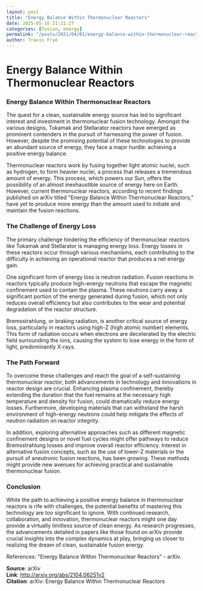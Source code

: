 ```yaml
---
layout: post
title: "Energy Balance Within Thermonuclear Reactors"
date: 2025-05-16 21:21:27
categories: [fusion, energy]
permalink: "/posts/2021/04/01/energy-balance-within-thermonuclear-reactors/"
author: Travis Frye
---
```


# Energy Balance Within Thermonuclear Reactors

### Energy Balance Within Thermonuclear Reactors

The quest for a clean, sustainable energy source has led to significant interest and investment in thermonuclear fusion technology. Amongst the various designs, Tokamak and Stellarator reactors have emerged as prominent contenders in the pursuit of harnessing the power of fusion. However, despite the promising potential of these technologies to provide an abundant source of energy, they face a major hurdle: achieving a positive energy balance.

Thermonuclear reactors work by fusing together light atomic nuclei, such as hydrogen, to form heavier nuclei, a process that releases a tremendous amount of energy. This process, which powers our Sun, offers the possibility of an almost inexhaustible source of energy here on Earth. However, current thermonuclear reactors, according to recent findings published on arXiv titled "Energy Balance Within Thermonuclear Reactors," have yet to produce more energy than the amount used to initiate and maintain the fusion reactions.

### The Challenge of Energy Loss

The primary challenge hindering the efficiency of thermonuclear reactors like Tokamak and Stellarator is managing energy loss. Energy losses in these reactors occur through various mechanisms, each contributing to the difficulty in achieving an operational reactor that produces a net energy gain. 

One significant form of energy loss is neutron radiation. Fusion reactions in reactors typically produce high-energy neutrons that escape the magnetic confinement used to contain the plasma. These neutrons carry away a significant portion of the energy generated during fusion, which not only reduces overall efficiency but also contributes to the wear and potential degradation of the reactor structure. 

Bremsstrahlung, or braking radiation, is another critical source of energy loss, particularly in reactors using high-Z (high atomic number) elements. This form of radiation occurs when electrons are decelerated by the electric field surrounding the ions, causing the system to lose energy in the form of light, predominantly X-rays.

### The Path Forward

To overcome these challenges and reach the goal of a self-sustaining thermonuclear reactor, both advancements in technology and innovations in reactor design are crucial. Enhancing plasma confinement, thereby extending the duration that the fuel remains at the necessary high temperature and density for fusion, could dramatically reduce energy losses. Furthermore, developing materials that can withstand the harsh environment of high-energy neutrons could help mitigate the effects of neutron radiation on reactor integrity.

In addition, exploring alternative approaches such as different magnetic confinement designs or novel fuel cycles might offer pathways to reduce Bremsstrahlung losses and improve overall reactor efficiency. Interest in alternative fusion concepts, such as the use of lower-Z materials or the pursuit of aneutronic fusion reactions, has been growing. These methods might provide new avenues for achieving practical and sustainable thermonuclear fusion.

### Conclusion

While the path to achieving a positive energy balance in thermonuclear reactors is rife with challenges, the potential benefits of mastering this technology are too significant to ignore. With continued research, collaboration, and innovation, thermonuclear reactors might one day provide a virtually limitless source of clean energy. As research progresses, the advancements detailed in papers like those found on arXiv provide crucial insights into the complex dynamics at play, bringing us closer to realizing the dream of clean, sustainable fusion energy.

References:
"Energy Balance Within Thermonuclear Reactors" - arXiv.

**Source**: arXiv  
**Link**: http://arxiv.org/abs/2104.06251v2  
**Citation**: arXiv: Energy Balance Within Thermonuclear Reactors
